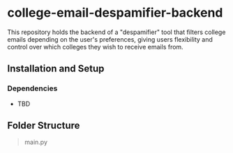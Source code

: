 # college-email-despamifier-backend
This repository holds the backend of a "despamifier" tool that filters college emails depending on the user's preferences, giving users flexibility and control
over which colleges they wish to receive emails from.

## Installation and Setup
### Dependencies
- TBD


## Folder Structure
> main.py
